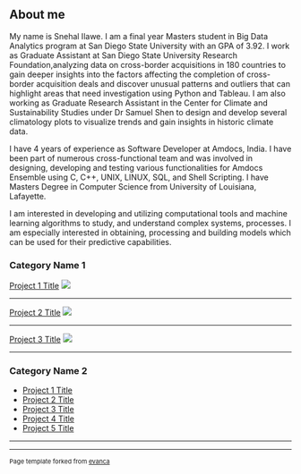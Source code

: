 ## About me
My name is Snehal Ilawe. I am a final year Masters student in Big Data Analytics program at San Diego State University with an GPA of 3.92. I work as Graduate Assistant at San Diego State University Research Foundation,analyzing data on cross-border acquisitions in 180 countries to gain deeper insights into the factors affecting the completion of cross-border acquisition deals and discover unusual patterns and outliers that can highlight areas that need investigation using Python and Tableau. I am also working as Graduate Research Assistant in the Center for Climate and Sustainability Studies under Dr Samuel Shen to design and develop several climatology plots to visualize trends and gain insights in historic climate data.

I have 4 years of experience as Software Developer at Amdocs, India. I have been part of numerous cross-functional team and was involved in designing, developing and testing various functionalities for Amdocs Ensemble using C, C++, UNIX, LINUX, SQL, and Shell Scripting. I have Masters Degree in Computer Science from University of Louisiana, Lafayette.

I am interested in developing and utilizing computational tools and machine learning algorithms to study, and understand complex systems, processes. I am especially interested in obtaining, processing and building models which can be used for their predictive capabilities.



### Category Name 1 

[Project 1 Title](/sample_page)
<img src="images/dummy_thumbnail.jpg?raw=true"/>

---
[Project 2 Title](/pdf/sample_presentation.pdf)
<img src="images/dummy_thumbnail.jpg?raw=true"/>

---
[Project 3 Title](http://example.com/)
<img src="images/dummy_thumbnail.jpg?raw=true"/>

---

### Category Name 2

- [Project 1 Title](http://example.com/)
- [Project 2 Title](http://example.com/)
- [Project 3 Title](http://example.com/)
- [Project 4 Title](http://example.com/)
- [Project 5 Title](http://example.com/)

---




---
<p style="font-size:11px">Page template forked from <a href="https://github.com/evanca/quick-portfolio">evanca</a></p>
<!-- Remove above link if you don't want to attibute -->
